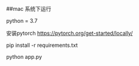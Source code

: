 ##mac 系统下运行

python = 3.7

安装pytorch
https://pytorch.org/get-started/locally/

pip install -r requirements.txt

python app.py